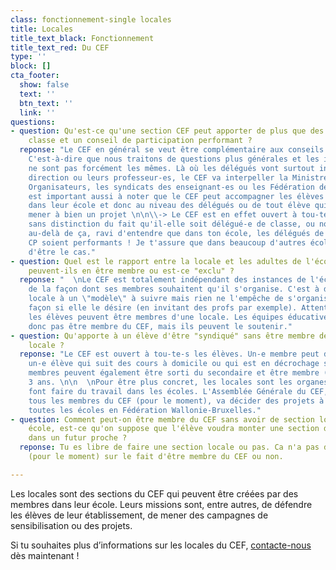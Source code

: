 ```yaml
---
class: fonctionnement-single locales
title: Locales
title_text_black: Fonctionnement
title_text_red: Du CEF
type: ''
block: []
cta_footer:
  show: false
  text: ''
  btn_text: ''
  link: ''
questions:
- question: Qu'est-ce qu'une section CEF peut apporter de plus que des délégués de
    classe et un conseil de participation performant ?
  reponse: "Le CEF en général se veut être complémentaire aux conseils de délégués.
    C'est-à-dire que nous traitons de questions plus générales et les interlocuteurs-trices
    ne sont pas forcément les mêmes. Là où les délégués vont surtout interpeller leur
    direction ou leurs professeur-es, le CEF va interpeller la Ministre, les Pouvoirs
    Organisateurs, les syndicats des enseignant-es ou les Fédération de Parents. Il
    est important aussi à noter que le CEF peut accompagner les élèves pour des projets
    dans leur école et donc au niveau des délégués ou de tout élève qui souhaiterait
    mener à bien un projet \n\n\\-> Le CEF est en effet ouvert à tou-te-s les élèves
    sans distinction du fait qu'il-elle soit délégué-e de classe, ou non.\n\n  \nMais
    au-delà de ça, ravi d'entendre que dans ton école, les délégués de classe et le
    CP soient performants ! Je t'assure que dans beaucoup d'autres écoles, c'est loin
    d'être le cas."
- question: Quel est le rapport entre la locale et les adultes de l'école, des professeurs
    peuvent-ils en être membre ou est-ce "exclu" ?
  reponse: "  \nLe CEF est totalement indépendant des instances de l'école et s'organisent
    de la façon dont ses membres souhaitent qu'il s'organise. C'est à dire que la
    locale à un \"modèle\" à suivre mais rien ne l'empêche de s'organiser d'une certaine
    façon si elle le désire (en invitant des profs par exemple). Attention que seul-es
    les élèves peuvent être membres d'une locale. Les équipes éducatives ne peuvent
    donc pas être membre du CEF, mais ils peuvent le soutenir."
- question: Qu'apporte à un élève d'être "syndiqué" sans être membre de la section
    locale ?
  reponse: "Le CEF est ouvert à tou-te-s les élèves. Un-e membre peut donc aussi être
    un-e élève qui suit des cours à domicile ou qui est en décrochage scolaire. Nos
    membres peuvent également être sorti du secondaire et être membre (effectif) pour
    3 ans. \n\n  \nPour être plus concret, les locales sont les organes du CEF qui
    font faire du travail dans les écoles. L'Assemblée Générale du CEF, composée de
    tous les membres du CEF (pour le moment), va décider des projets à mener pour
    toutes les écoles en Fédération Wallonie-Bruxelles."
- question: Comment peut-on être membre du CEF sans avoir de section locale dans son
    école, est-ce qu'on suppose que l'élève voudra monter une section dans son école
    dans un futur proche ?
  reponse: Tu es libre de faire une section locale ou pas. Ca n'a pas d'influence
    (pour le moment) sur le fait d'être membre du CEF ou non.

---
```

Les locales sont des sections du CEF qui peuvent être créées par des membres dans leur école. Leurs missions sont, entre autres, de défendre les élèves de leur établissement, de mener des campagnes de sensibilisation ou des projets.

Si tu souhaites plus d’informations sur les locales du CEF, [contacte-nous](/contact/) dès maintenant !